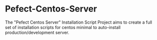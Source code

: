 Pefect-Centos-Server
====================

The "Pefect Centos Server" Installation Script Project aims to create a full set of installation scripts for centos minimal to auto-install production/development server.